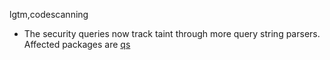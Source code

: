 lgtm,codescanning
* The security queries now track taint through more query string parsers.
  Affected packages are
    [qs](https://npmjs.com/package/qs)